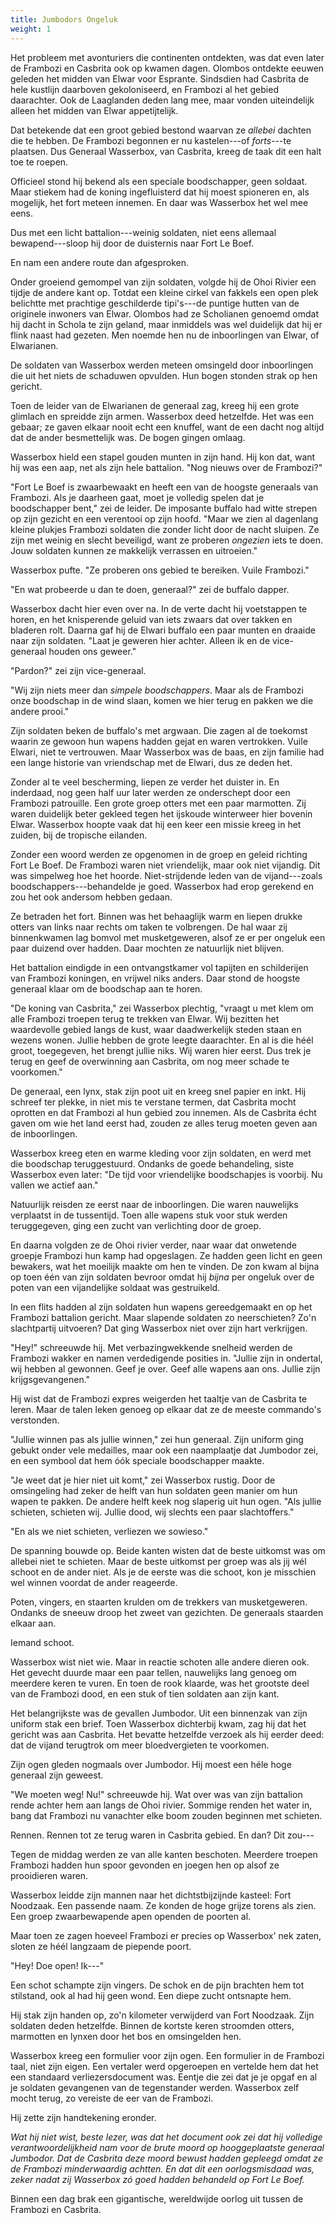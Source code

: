 ```yaml
---
title: Jumbodors Ongeluk
weight: 1
---
```

Het probleem met avonturiers die continenten ontdekten, was dat even later de Frambozi en Casbrita ook op kwamen dagen. Olombos ontdekte eeuwen geleden het midden van Elwar voor Esprante. Sindsdien had Casbrita de hele kustlijn daarboven gekoloniseerd, en Frambozi al het gebied daarachter. Ook de Laaglanden deden lang mee, maar vonden uiteindelijk alleen het midden van Elwar appetijtelijk.

Dat betekende dat een groot gebied bestond waarvan ze _allebei_ dachten die te hebben. De Frambozi begonnen er nu kastelen---of _forts_---te plaatsen. Dus Generaal Wasserbox, van Casbrita, kreeg de taak dit een halt toe te roepen.

Officieel stond hij bekend als een speciale boodschapper, geen soldaat. Maar stiekem had de koning ingefluisterd dat hij moest spioneren en, als mogelijk, het fort meteen innemen. En daar was Wasserbox het wel mee eens.

Dus met een licht battalion---weinig soldaten, niet eens allemaal bewapend---sloop hij door de duisternis naar Fort Le Boef.

En nam een andere route dan afgesproken.

Onder groeiend gemompel van zijn soldaten, volgde hij de Ohoi Rivier een tijdje de andere kant op. Totdat een kleine cirkel van fakkels een open plek belichtte met prachtige geschilderde tipi's---de puntige hutten van de originele inwoners van Elwar. Olombos had ze Scholianen genoemd omdat hij dacht in Schola te zijn geland, maar inmiddels was wel duidelijk dat hij er flink naast had gezeten. Men noemde hen nu de inboorlingen van Elwar, of Elwarianen.

De soldaten van Wasserbox werden meteen omsingeld door inboorlingen die uit het niets de schaduwen opvulden. Hun bogen stonden strak op hen gericht. 

Toen de leider van de Elwarianen de generaal zag, kreeg hij een grote glimlach en spreidde zijn armen. Wasserbox deed hetzelfde. Het was een gebaar; ze gaven elkaar nooit echt een knuffel, want de een dacht nog altijd dat de ander besmettelijk was. De bogen gingen omlaag.

Wasserbox hield een stapel gouden munten in zijn hand. Hij kon dat, want hij was een aap, net als zijn hele battalion. "Nog nieuws over de Frambozi?"

"Fort Le Boef is zwaarbewaakt en heeft een van de hoogste generaals van Frambozi. Als je daarheen gaat, moet je volledig spelen dat je boodschapper bent," zei de leider. De imposante buffalo had witte strepen op zijn gezicht en een verentooi op zijn hoofd. "Maar we zien al dagenlang kleine plukjes Frambozi soldaten die zonder licht door de nacht sluipen. Ze zijn met weinig en slecht beveiligd, want ze proberen _ongezien_ iets te doen. Jouw soldaten kunnen ze makkelijk verrassen en uitroeien."

Wasserbox pufte. "Ze proberen ons gebied te bereiken. Vuile Frambozi."

"En wat probeerde u dan te doen, generaal?" zei de buffalo dapper.

Wasserbox dacht hier even over na. In de verte dacht hij voetstappen te horen, en het knisperende geluid van iets zwaars dat over takken en bladeren rolt. Daarna gaf hij de Elwari buffalo een paar munten en draaide naar zijn soldaten. "Laat je geweren hier achter. Alleen ik en de vice-generaal houden ons geweer."

"Pardon?" zei zijn vice-generaal.

"Wij zijn niets meer dan _simpele boodschappers_. Maar als de Frambozi onze boodschap in de wind slaan, komen we hier terug en pakken we die andere prooi."

Zijn soldaten beken de buffalo's met argwaan. Die zagen al de toekomst waarin ze gewoon hun wapens hadden gejat en waren vertrokken. Vuile Elwari, niet te vertrouwen. Maar Wasserbox was de baas, en zijn familie had een lange historie van vriendschap met de Elwari, dus ze deden het. 

Zonder al te veel bescherming, liepen ze verder het duister in. En inderdaad, nog geen half uur later werden ze onderschept door een Frambozi patrouille. Een grote groep otters met een paar marmotten. Zij waren duidelijk beter gekleed tegen het ijskoude winterweer hier bovenin Elwar. Wasserbox hoopte vaak dat hij een keer een missie kreeg in het zuiden, bij de tropische eilanden.

Zonder een woord werden ze opgenomen in de groep en geleid richting Fort Le Boef. De Frambozi waren niet vriendelijk, maar ook niet vijandig. Dit was simpelweg hoe het hoorde. Niet-strijdende leden van de vijand---zoals boodschappers---behandelde je goed. Wasserbox had erop gerekend en zou het ook andersom hebben gedaan.

Ze betraden het fort. Binnen was het behaaglijk warm en liepen drukke otters van links naar rechts om taken te volbrengen. De hal waar zij binnenkwamen lag bomvol met musketgeweren, alsof ze er per ongeluk een paar duizend over hadden. Daar mochten ze natuurlijk niet blijven.

Het battalion eindigde in een ontvangstkamer vol tapijten en schilderijen van Frambozi koningen, en vrijwel niks anders. Daar stond de hoogste generaal klaar om de boodschap aan te horen.

"De koning van Casbrita," zei Wasserbox plechtig, "vraagt u met klem om alle Frambozi troepen terug te trekken van Elwar. Wij bezitten het waardevolle gebied langs de kust, waar daadwerkelijk steden staan en wezens wonen. Jullie hebben de grote leegte daarachter. En al is die héél groot, toegegeven, het brengt jullie niks. Wij waren hier eerst. Dus trek je terug en geef de overwinning aan Casbrita, om nog meer schade te voorkomen."

De generaal, een lynx, stak zijn poot uit en kreeg snel papier en inkt. Hij schreef ter plekke, in niet mis te verstane termen, dat Casbrita mocht oprotten en dat Frambozi al hun gebied zou innemen. Als de Casbrita écht gaven om wie het land eerst had, zouden ze alles terug moeten geven aan de inboorlingen.

Wasserbox kreeg eten en warme kleding voor zijn soldaten, en werd met die boodschap teruggestuurd. Ondanks de goede behandeling, siste Wasserbox even later: "De tijd voor vriendelijke boodschapjes is voorbij. Nu vallen we actief aan."

Natuurlijk reisden ze eerst naar de inboorlingen. Die waren nauwelijks verplaatst in de tussentijd. Toen alle wapens stuk voor stuk werden teruggegeven, ging een zucht van verlichting door de groep. 

En daarna volgden ze de Ohoi rivier verder, naar waar dat onwetende groepje Frambozi hun kamp had opgeslagen. Ze hadden geen licht en geen bewakers, wat het moeilijk maakte om hen te vinden. De zon kwam al bijna op toen één van zijn soldaten bevroor omdat hij _bijna_ per ongeluk over de poten van een vijandelijke soldaat was gestruikeld.

In een flits hadden al zijn soldaten hun wapens gereedgemaakt en op het Frambozi battalion gericht. Maar slapende soldaten zo neerschieten? Zo'n slachtpartij uitvoeren? Dat ging Wasserbox niet over zijn hart verkrijgen.

"Hey!" schreeuwde hij. Met verbazingwekkende snelheid werden de Frambozi wakker en namen verdedigende posities in. "Jullie zijn in ondertal, wij hebben al gewonnen. Geef je over. Geef alle wapens aan ons. Jullie zijn krijgsgevangenen."

Hij wist dat de Frambozi expres weigerden het taaltje van de Casbrita te leren. Maar de talen leken genoeg op elkaar dat ze de meeste commando's verstonden.

"Jullie winnen pas als jullie winnen," zei hun generaal. Zijn uniform ging gebukt onder vele medailles, maar ook een naamplaatje dat Jumbodor zei, en een symbool dat hem óók speciale boodschapper maakte.

"Je weet dat je hier niet uit komt," zei Wasserbox rustig. Door de omsingeling had zeker de helft van hun soldaten geen manier om hun wapen te pakken. De andere helft keek nog slaperig uit hun ogen. "Als jullie schieten, schieten wij. Jullie dood, wij slechts een paar slachtoffers."

"En als we niet schieten, verliezen we sowieso."

De spanning bouwde op. Beide kanten wisten dat de beste uitkomst was om allebei niet te schieten. Maar de beste uitkomst per groep was als jij wél schoot en de ander niet. Als je de eerste was die schoot, kon je misschien wel winnen voordat de ander reageerde.

Poten, vingers, en staarten krulden om de trekkers van musketgeweren. Ondanks de sneeuw droop het zweet van gezichten. De generaals staarden elkaar aan.

Iemand schoot. 

Wasserbox wist niet wie. Maar in reactie schoten alle andere dieren ook. Het gevecht duurde maar een paar tellen, nauwelijks lang genoeg om meerdere keren te vuren. En toen de rook klaarde, was het grootste deel van de Frambozi dood, en een stuk of tien soldaten aan zijn kant. 

Het belangrijkste was de gevallen Jumbodor. Uit een binnenzak van zijn uniform stak een brief. Toen Wasserbox dichterbij kwam, zag hij dat het gericht was aan Casbrita. Het bevatte hetzelfde verzoek als hij eerder deed: dat de vijand terugtrok om meer bloedvergieten te voorkomen.

Zijn ogen gleden nogmaals over Jumbodor. Hij moest een héle hoge generaal zijn geweest.

"We moeten weg! Nu!" schreeuwde hij. Wat over was van zijn battalion rende achter hem aan langs de Ohoi rivier. Sommige renden het water in, bang dat Frambozi nu vanachter elke boom zouden beginnen met schieten.

Rennen. Rennen tot ze terug waren in Casbrita gebied. En dan? Dit zou---

Tegen de middag werden ze van alle kanten beschoten. Meerdere troepen Frambozi hadden hun spoor gevonden en joegen hen op alsof ze prooidieren waren. 

Wasserbox leidde zijn mannen naar het dichtstbijzijnde kasteel: Fort Noodzaak. Een passende naam. Ze konden de hoge grijze torens als zien. Een groep zwaarbewapende apen openden de poorten al.

Maar toen ze zagen hoeveel Frambozi er precies op Wasserbox' nek zaten, sloten ze héél langzaam de piepende poort.

"Hey! Doe open! Ik---"

Een schot schampte zijn vingers. De schok en de pijn brachten hem tot stilstand, ook al had hij geen wond. Een diepe zucht ontsnapte hem.

Hij stak zijn handen op, zo'n kilometer verwijderd van Fort Noodzaak. Zijn soldaten deden hetzelfde. Binnen de kortste keren stroomden otters, marmotten en lynxen door het bos en omsingelden hen.

Wasserbox kreeg een formulier voor zijn ogen. Een formulier in de Frambozi taal, niet zijn eigen. Een vertaler werd opgeroepen en vertelde hem dat het een standaard verliezersdocument was. Eentje die zei dat je je opgaf en al je soldaten gevangenen van de tegenstander werden. Wasserbox zelf mocht terug, zo vereiste de eer van de Frambozi.

Hij zette zijn handtekening eronder.

_Wat hij niet wist, beste lezer, was dat het document ook zei dat hij volledige verantwoordelijkheid nam voor de brute moord op hooggeplaatste generaal Jumbodor. Dat de Casbrita deze moord bewust hadden gepleegd omdat ze de Frambozi minderwaardig achtten. En dat dit een oorlogsmisdaad was, zeker nadat zij Wasserbox zó goed hadden behandeld op Fort Le Boef._

Binnen een dag brak een gigantische, wereldwijde oorlog uit tussen de Frambozi en Casbrita.